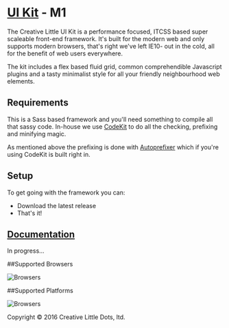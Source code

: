 # <a href="http://creativelittle.uk/uikit" target="_blank">UI Kit</a> - M1

The Creative Little UI Kit is a performance focused, ITCSS based super scaleable front-end framework. It's built for the modern web and only supports modern browsers, that's right we've left IE10- out in the cold, all for the benefit of web users everywhere.

The kit includes a flex based fluid grid, common comprehendible Javascript plugins and a tasty minimalist style for all your friendly neighbourhood web elements.

## Requirements

This is a Sass based framework and you'll need something to compile all that sassy code. In-house we use <a href="https://incident57.com/codekit" target="_blank">CodeKit</a> to do all the checking, prefixing and minifying magic.

As mentioned above the prefixing is done with <a href="https://github.com/postcss/autoprefixer" target="_blank">Autoprefixer</a> which if you're using CodeKit is built right in.

## Setup

To get going with the framework you can:


  * Download the latest release
  * That's it!

## <a href="https://creativelittledots.github.io/ui-kit" target="_blank">Documentation</a>

In progress...

##Supported Browsers

![Browsers](https://creativelittledots.github.io/ui-kit/images/browsers.svg)

##Supported Platforms

![Browsers](https://creativelittledots.github.io/ui-kit/images/platforms.svg)

Copyright © 2016 Creative Little Dots, ltd.
